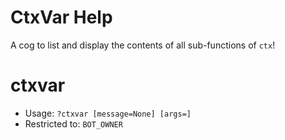 # CtxVar Help

A cog to list and display the contents of all sub-functions of `ctx`!

# ctxvar
 - Usage: `?ctxvar [message=None] [args=] `
 - Restricted to: `BOT_OWNER`



